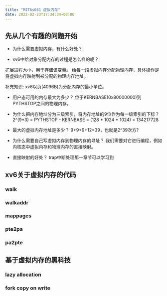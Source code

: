 ```yaml
---
title: "MIT6s081 虚拟内存"
date: 2022-02-23T17:34:34+08:00
---
```



## 先从几个有趣的问题开始
- 为什么需要虚拟内存，有什么好处？

- xv6中给对象分配内存的过程是怎么样的呢？

扩展进程大小，用于存储该变量。
给每一段虚拟内存分配物理内存，具体操作是将虚拟内存映射到被分配的物理内存地址。

补充知识:
xv6以页(4096B)为分配内存的最小单位。

- 用户态可用的内存最大为多少？
位于KERNBASE(0x80000000)到PYTHSTOP之间的物理内存。

- 为什么把内存地址分为三级索引，将内存地址的9位作为每一级索引的下标？
2^(9\*3) = PYTHSTOP - KERNBASE = (128 * 1024 * 1024) = 134217728


- 最大的虚拟内存地址是多少？
9+9+9+12=39，也就是2^39次方?


- 为什么需要自己写虚拟内存到物理内存的寻址？
我们需要对它进行编程，例如内核态中虚拟内存和物理内存的直接映射。


- 直接映射的好处？
trap中断处理那一章节可以学习到


## xv6关于虚拟内存的代码
### walk
### walkaddr
### mappages
### pte2pa
### pa2pte

## 基于虚拟内存的黑科技
### lazy allocation
### fork copy on write